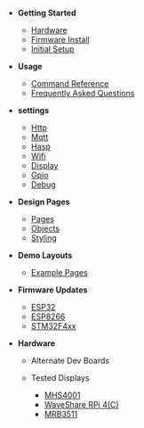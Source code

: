 <!-- docs/_sidebar.md -->

- **Getting Started**

  - [Hardware](./01-hardware.md)
  - [Firmware Install](./02-installation.md)
  - [Initial Setup](./03-wifi-setup.md)

- **Usage**

  - [Command Reference](./05-commands.md)
  - [Frequently Asked Questions](./06-faq.md)

- **settings**

  - [Http](settings/30-http.md)
  - [Mqtt](settings/32-mqtt.md)
  - [Hasp](settings/33-hasp.md)
  - [Wifi](settings/34-wifi.md)
  - [Display](settings/35-display.md)
  - [Gpio](settings/36-gpio.md)
  - [Debug](settings/37-debug.md)


- **Design Pages**

  - [Pages](./12-pages.md)
  - [Objects](./13-objects.md)
  - [Styling](./14-styling.md)

- **Demo Layouts**

  - [Example Pages](./15-example-pages.md)

- **Firmware Updates**

  - [ESP32](./38-firmware-esp.md)
  - [ESP8266](./38-firmware-esp.md)
  - [STM32F4xx](./39-firmware-stm32.md)

- **Hardware**
  - Alternate Dev Boards
  
  - Tested Displays
    - [MHS4001](displays/MHS4001.md)
    - [WaveShare RPi 4(C)](displays/Waveshare_40RPi_LCD(C).md)
    - [MRB3511](displays/MRB3511.md)